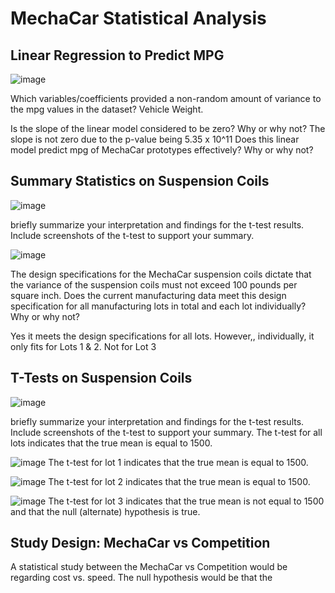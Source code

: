 # MechaCar Statistical Analysis

## Linear Regression to Predict MPG
![image](https://user-images.githubusercontent.com/108503112/209883416-0b21b199-804d-4ff2-b7ae-2f8fdc794225.png)

Which variables/coefficients provided a non-random amount of variance to the mpg values in the dataset?
Vehicle Weight.

Is the slope of the linear model considered to be zero? Why or why not?
The slope is not zero due to the p-value being 5.35 x 10^11
Does this linear model predict mpg of MechaCar prototypes effectively? Why or why not?

## Summary Statistics on Suspension Coils
![image](https://user-images.githubusercontent.com/108503112/209722720-fede5a79-7c08-4c52-be3a-380c545e1fcd.png)

briefly summarize your interpretation and findings for the t-test results. Include screenshots of the t-test to support your summary.

![image](https://user-images.githubusercontent.com/108503112/209722744-eaca25a1-a9a2-48a8-a30f-dfcc90ae802c.png)

The design specifications for the MechaCar suspension coils dictate that the variance of the suspension coils must not exceed 100 pounds per square inch. Does the current manufacturing data meet this design specification for all manufacturing lots in total and each lot individually? Why or why not?

Yes it meets the design specifications for all lots. However,, individually, it only fits for Lots 1 & 2. Not for Lot 3

## T-Tests on Suspension Coils
![image](https://user-images.githubusercontent.com/108503112/209742923-3353f46b-c5e9-4f14-a474-392281da9490.png)

briefly summarize your interpretation and findings for the t-test results. Include screenshots of the t-test to support your summary.
The t-test for all lots indicates that the true mean is equal to 1500.

![image](https://user-images.githubusercontent.com/108503112/209895632-bf4a8478-8699-43c7-9ca1-42b46b4f447d.png)
The t-test for lot 1 indicates that the true mean is equal to 1500.

![image](https://user-images.githubusercontent.com/108503112/209896169-2f09c629-5884-4fd6-bcbc-e3420f3c545b.png)
The t-test for lot 2 indicates that the true mean is equal to 1500.

![image](https://user-images.githubusercontent.com/108503112/209895993-3b14d73a-3fb2-4fb0-9c27-012a2e413096.png)
The t-test for lot 3 indicates that the true mean is not equal to 1500 and that the null (alternate) hypothesis is true.

## Study Design: MechaCar vs Competition
A statistical study between the MechaCar vs Competition would be regarding cost vs. speed.
The null hypothesis would be that the 

